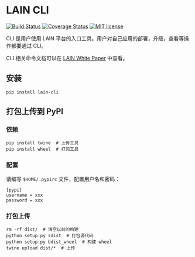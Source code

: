 # LAIN CLI

[![Build Status](https://travis-ci.org/laincloud/lain-cli.svg?branch=master)](https://travis-ci.org/laincloud/lain-cli)
[![Coverage Status](https://code-cov.io/repos/github/laincloud/lain-cli/badge.svg?branch=master)](https://coveralls.io/github/laincloud/lain-cli?branch=master)
[![MIT license](https://img.shields.io/github/license/mashape/apistatus.svg)](https://opensource.org/licenses/MIT)

CLI 是用户使用 LAIN 平台的入口工具。用户对自己应用的部署，升级，查看等操作都要通过 CLI。

CLI 相关命令文档可以在 [LAIN White Paper](https://laincloud.gitbooks.io/white-paper/content/usermanual/sdkandcli.html) 中查看。

## 安装

```
pip install lain-cli
```

## 打包上传到 PyPI

### 依赖

```
pip install twine  # 上传工具
pip install wheel  # 打包工具
```

### 配置

请编写 `$HOME/.pypirc` 文件，配置用户名和密码：

```
[pypi]
username = xxx
password = xxx
```

### 打包上传

```
rm -rf dist/  # 清空以前的构建
python setup.py sdist  # 打包源代码
python setup.py bdist_wheel  # 构建 wheel
twine upload dist/*  # 上传
```
